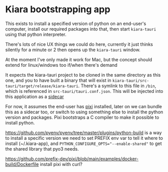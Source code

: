 # Kiara bootstrapping app

This exists to install a specified version of python on an end-user's computer, install our required packages into that, then start `kiara-tauri` using that python interpreter.

There's lots of nice UX things we could do here, currently it just thinks silently for a minute or 2 then opens up the `kiara-tauri` window.

At the moment I've only made it work for Mac, but the concept should extend for linux/windows too if/when there's demand

It expects the kiara-tauri project to be cloned in the same directory as this one, and you to have built a binary that will exist in `kiara-tauri/src-tauri/target/release/kiara-tauri`. There's a symlink to this file in `/bin`, which is referenced in `src-tauri/tauri.conf.json`. This will be injected into this application as a [sidecar](https://tauri.app/v1/guides/building/sidecar/)

For now, it assumes the end-user has [pixi](https://pixi.sh/) installed, later on we can bundle this as a sidecar too, or switch to using something else to install the python version and packages. Pixi bootstraps a C compiler to make it possible to install python.



https://github.com/pyenv/pyenv/tree/master/plugins/python-build is a way to install a specific version
we need to set PREFIX env var to tell it where to install (~/.kiara-app), and `PYTHON_CONFIGURE_OPTS="--enable-shared"` to get the shared library that pyo3 needs.


https://github.com/prefix-dev/pixi/blob/main/examples/docker-build/Dockerfile install pixi with curl?